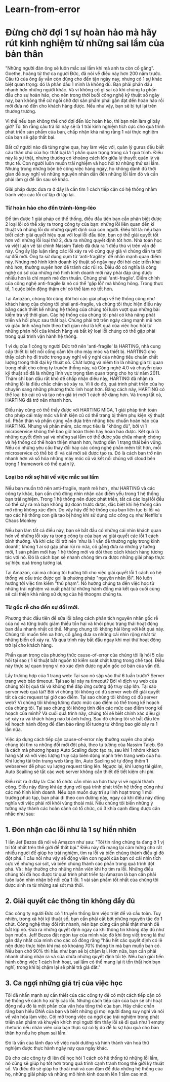 # Learn-from-error

# Đừng chờ đợi 1 sự hoàn hảo mà hãy rút kinh nghiệm từ những sai lầm của bản thân

"Những người đàn ông sẽ luôn mắc sai lầm khi mà anh ta còn cố gắng". Goethe, hoàng tử thơ ca người Đức, đã nói về điều này hơn 200 năm trước. Câu từ của ông ấy vẫn còn đúng cho đến tận ngày nay, nhưng có 1 sự khác biệt quan trọng:  đó là phấn đấu 1 mình là không đủ. Bạn phải phấn đấu nhanh hơn những người khác. Và vì không có gì sai cả khi chúng ta phấn đấu cho sự hoàn hảo, cho nên trong thời buổi công nghệ kỹ thuật số ngày nay, bạn không thể cứ ngồi chờ đợi sản phẩm phải gần đạt đến hoàn hảo rồi mới đưa nó đến cho khách hàng được. Nếu như vậy, bạn sẽ bị tụt lại trên thương trường.

Vì thế nếu bạn không thể chờ đợi đến lúc hoàn hảo, thì bạn nên làm gì bây giờ? Tôi tin rằng câu trả lời này sẽ là 1 trải kinh nghiệm tích cực cho quá trình phát triển sản phẩm của bạn, chấp nhận khả năng rằng 1 vài thực nghiệm của bạn sẽ gặp thất bại.

Bất cứ người nào đã từng nghe qua, hay làm việc với,  quản lý gurus đều biết câu thần chú của họ: thất bại là 1 phần quan trọng trong cả 1 quá trình. Điều này là sự thật, nhưng thường có khoảng cách lớn giữa lý thuyết quản lý và thực tế. Con người luôn muốn trải nghiệm và học hỏi từ những thứ sai lầm. Nhưng  trong những bộn bề công việc hàng ngày, họ không dành đủ thời gian để suy nghĩ về những nguyên nhân dẫn đến những lỗi lầm đó và cần phải làm gì để lần sau sẽ khác.

Giải pháp được đưa ra ở đây là cần tìm 1 cách tiếp cận có hệ thống nhằm tránh việc các lỗi cứ lặp đi lặp lại.
### Từ hoàn hảo cho đến  tránh-lỏng-lẻo 

Để tìm được 1 giải pháp có thể thống, điều đầu tiên bạn cần phân biệt được 2 loại lỗi có thể xảy ra trong công ty của bạn:  những lỗi liên quan đến kĩ thuật và những lỗi do những quyết định của con người. Điều tốt là: nếu bạn biết cách giải quyết hiệu quả với loại lỗi đầu tiên, bạn có thể  giải quyết tốt hơn với những lỗi loại thứ 2, đưa ra những quyết định tốt hơn. Nhà toán học và viết luận về tài chính Nassim Taleb  đã đưa ra 1 điều thú vị trên vấn đề này. Ông ấy lập luận rằng các lỗi xảy ra vô cùng quý giá vì chúng dẫn ta tới sự đổi mới. Ông ta sử dụng cụm từ 'anti-fragility' để nhấn mạnh quan điểm này. Nhưng mô hình kinh doanh kỹ thuật số ngày nay đòi hòi các triển khai nhỏ hơn, thường xuyên hơn để tránh các rủi ro. Điều đó có nghĩa là công nghệ cơ sở của những mô hình kinh doanh mới này phải  đáp ứng được nhiều hơn là chỉ mạnh mẽ đơn thuần. Chúng phải 'anti-fragile'. Điểm chính của công nghệ anti-fragile là nó có thể 'gặp lỗi' mà không  hỏng. Trong thực tế, 1 cuộc biến động thậm chí có thể làm nó tốt hơn.

Tại Amazon, chúng tôi cũng đòi hỏi các giải pháp về hệ thống cũng như khách hàng của chúng tôi phải anti-fragile, và chúng tôi thực hiện điều này bằng cách thiết kế những hệ thống của chúng tôi luôn vượt qua những bài kiểm tra về thời gian. Các hệ thống của chúng tôi phải có khả năng phát triển và hồi phục sau thất bại. Chúng phải trở trên ngày càng mạnh mẽ hơn và giàu tính năng hơn theo thời gian như là kết quả của việc học hỏi từ những phản hồi của khách hàng và bất kỹ loại lỗi chúng có thể gặp phải trong quá trình vận hành hệ thống.


1 ví dụ của 1 công ty người Đức trở nên 'anti-fragile' là HARTING, nhà cung cấp  thiết bị kết
nối cổng cắm lớn cho máy móc và thiết bị. HARTING cho thấy cách họ đi trước trong suy nghĩ  về ý nghĩ của những tiêu chuẩn chất lượng trong thời đại kỹ thuật số. Chất lượng và niềm tin là những giá trị quan trọng nhất cho công ty  truyền thống này, và Công nghệ 4.0 và chuyển giao kỹ thuật số đã là những lĩnh vực trọng tâm quan trọng cho họ từ năm 2011. Thậm chí ban đầu rất khó để chấp nhận điều này, HARTING  đã nhận ra những lỗi là điều chắc chắn sẽ xảy ra. Vì lí do đó, quá trình phát triển của họ chuyển sang những phương thức linh hoạt hơn. Bằng cách này, HARTING có thể loại bỏ cái cũ và tạo nên giá trị mới 1 cách dễ dàng hơn.  Và trong tất cả, HARTING đã trở nên nhanh hơn.

Điều này cũng có thể thấy được với HARTING MIGA, 1  giải pháp tính toán cho phép cái máy móc và linh kiện cũ có thể trang bị thêm phụ kiện kỹ thuật số.  Phần thân và phần cứng vẫn dựa trên những tiêu chuẩn hoàn hảo của HARTING. Nhưng về phần mềm, các mục tiêu là "không đủ", bởi vì 1 microservice không thể bao giờ hoàn thiện hay hoàn hảo được. Kết quả là những quyết định sai và những sai lầm có thể được sửa chữa nhanh chóng và hệ thống có thể  hoàn thiện nhanh hơn, hướng đến 1 trạng thái bền vững. Nếu  có những yêu cầu thay đổi hay các công nghệ phần mềm tốt hơn, mỗi microservice có thể bỏ đi và cái mới sẽ được tạo ra. Đó là cách bạn  trở nên nhanh hơn và số hóa những máy móc cũ và kết nối chúng với cloud bên trọng 1  framework có thể quản lý.

### Loại bỏ nối sợ hãi về việc mắc sai lầm

Nếu bạn muốn trở nên anti-fragile, mạnh mẽ hơn , như HARTING và các công ty khác, bạn cần chủ động nhìn nhận các điểm yếu trong 1 hệ thống bạn trải nghiệm. Trong 1 hệ thống nên được phát triển, tất cả các loại lỗi đều có thể xảy ra mà bạn không dự đoán trước được, đặc  biệt khi hệ thống cần  mở rộng  không xác định.  Do vậy hãy để hệ thống của bạn liên tục bị lỗi và tạo các hệ thống con giả tạo bị hỏng khi sử dụng các công cụ như Netflix's Chaos Monkey

Nếu bạn làm tất cả điều này, bạn sẽ bắt đầu  có những cái nhìn khách quan hơn về những lỗi xảy ra trong công ty của bạn và giải quyết các lỗi 1 cách bình thường. Và khi các lỗi trở nên  'như là 1 vấn đề thường ngày trong kinh doanh', không 1 ai sợ gặp phải rủi ro nữa, cố gắng đưa ra những ý tưởng mới, 1 sản phẩm mới hay 1 hệ thống mới và dõi theo cách khách hàng tương tác với nó. Đó là cách bạn sẽ nhanh chóng tìm ra được những giải pháp thực sự hiệu quả trong tương lai.

Tại Amazon, cái mà chúng tôi hướng tới cho việc giải quyết lỗi 1 cách có hệ thống và cấu trúc được gọi là phương pháp "nguyên nhân lỗi". Nó luôn hướng tới việc tìm kiếm "thủ phạm". Nó hướng chúng ta đến việc học từ những trải nghiệm và xuất phát từ những hành đống mà kết quả cuối cùng sẽ cải thiện khả năng sử dụng của hệ thoogns chúng ta.

### Từ gốc rễ cho đến sự đổi mới.

Phương thức đầu tiên để sửa lỗi bằng cách phân tích nguyên nhân gốc rễ của nó và từng bước giảm thiểu tổn hại và khôi phục trạng thái hoạt động ban đầu nhanh nhất có thể.  Nhưng chung tôi không hài lòng với kết quả này. Chúng tôi muốn tiến xa hơn, cố gắng đưa ra những cái nhìn rộng nhất từ những biến cố xảy ra. Và quá trình này bắt đầu ngay khi mọi thứ hoạt động trở lại cho khách hàng.

Phần quan trọng của phương thức cause-of-error của chúng tôi là hỏi 5 câu hỏi tại sao ( 1 kĩ thuật bắt nguồn từ kiểm soát chất lượng trong chế tạo). Điều này thực sự quan trọng vì nó  xác định được nguồn gốc cơ bản của vấn đề.

Lấy trường hợp của 1 trang web: Tại sao nó sập vào thứ 6 tuần trước? Server trang web báo timeout. Tại sao lại xảy ra timeout? Bởi vì dịch vụ web của chúng tôi bị quá tải và không thể đáp ứng cường độ truy cập lớn. Tại sao server web quá tải? Bởi vì chúng tôi không có đủ server web để giải quyết tất cả các request tại giờ cao điểm. Tại sao chúng tôi không có đủ server web? Vì chúng tôi không lường được mức cao điểm có thể trong kế hoạch của chúng tôi. Tại sao chúng tôi không tính đến các mức cao điểm trong kế hoạch của mình? Và cuối quá trình này, chúng tôi sẽ biết chính xác điều gì sẽ xảy ra và khách hàng nào bị ảnh hửng. Sau đó chúng tôi sẽ bắt đầu lên kế hoạch hành động để đảm bảo rằng lỗi tương tự không bao giờ xảy ra 1 lần nữa.

Việc áp dụng cách tiếp cận cause-of-error này thường xuyên cho phép chúng tôi tìm ra  những đổi mới đột phá, theo tư tưởng của Nassim Taleb. Đó là cách mà phương hpasp Auto Scaling được tạo ra, sau khi 1 nhóm khách hàng vật vã với việc lượng truy cập biến động mạnh trên trang web của họ. Khi lượng tải trên trang web tăng lên, Auto Sacling sẽ tự động  thêm 1 webserver để phục vụ lượng request tăng lên.  Ngược lại, khi lượng tải giảm, Auto Scailing sẽ tắt các web server không cần thiết để tiết kiệm chi phí.

Điều rút ra ở đây là: Các tổ chức cần  nhìn xa hơn thay vì vẻ ngoài thành công. Điều này đúng khi áp dụng với quá trình phát triển hệ thống cũng như các mô hình kinh doanh. Nếu bạn muốn duy trì sự linh hoạt trong 1 môi trường phức tạp, bạn phải đi theo con đường này, ngay cả khi điều này đồng nghĩa với việc phải rời khỏi vùng thoải mái. Nếu chúng tôi biến những ý tưởng này thành các hoàn cảnh có tổ chức, có 3 khía cạnh đáng được cân nhắc như sau:

## 1. Đón nhận các lỗi như là 1 sự hiển nhiên

1 lần Jef Bezos đã nói về Amazon như sau: "Tôi tin rằng chúng ta đang ở 1 vị trí tốt nhất trên thế giới để thất bại." Điều này đã mang lại cảm hứng cho rất nhiều người để giúp họ trải nghiệm, tìm ra lỗi và biến chúng thành điều gì đó đột phá. 1 câu nói như vậy sẽ động viên con người của bạn có cái nhìn tích cực về nhưng sai sót, và biến chúng thành các phần trong quá trình đột phá. Và : hãy thưởng cho những nhân viên khi họ tìm ra lỗi. Những điều chúng tôi đã học được từ quá trình phát triển tại Amazon là bạn cần phải luôn luôn nhìn nhận bề nổi của 1 lỗi. 1 vài sản phẩm tốt nhất của chúng tôi được sinh ra từ những sai sót mà thôi.

## 2. Giải quyết các thông tin không đầy đủ

Các công ty người Đức có 1 truyền thống làm việc triệt để và cầu toàn. Tuy nhiên, trong xã hội kỹ thuật số, bạn cần phải cắt bớt những nguyên tắc đó 1 chút. Công nghệ thay đổi rất nhanh, nên bạn cũng cần phải thật nhanh để bắt kịp nó.  Đưa ra những quyết định ngay cả khi thông tin không đầy đủ như bạn muốn. Jeff Bezos đặt ngón tay của mình vào đó khi ông viết trong lá thư gần đây nhất của mình cho các cổ đông rằng "hầu hết các quyết định có lẽ nên được thực hiện khi mà có khoảng 70% thông tin mà bạn muốn bạn có. Nếu bạn chờ 90% thì hầu như bạn sẽ bị chậm lại. Hơn nữa, bạn cần phải nhanh chóng nhận ra và sửa chữa những quyết định tồi tệ. Nếu bạn giỏi tiến hành công việc 1 cách linh hoạt, sai lầm có thể mang lại ít tổn thất hơn bạn nghĩ, trong khi bị chậm lại sẽ phải trả giá đắt."

## 3.  Ca ngợi những giá trị của việc học

Tôi đã nhấn mạnh sự cần thiết của các công ty để có một cách tiếp cận có hệ thống về cách họ xử lý các lỗi. Nhưng cách tiếp cận của bạn sẽ chỉ hoạt động nếu đó là một phần của văn hóa tổng thể của bạn. Hãy chắc chắn rằng bạn hiểu DNA của bạn và biết những gì mọi người đang suy nghĩ và nói về văn hóa làm việc. Cởi mở trong việc ca ngợi các trải nghiệm trong phát triển sản phẩm và khuyến khích mọi người tìm thấy lỗi sẽ đi quá như 1 empty rhetoric nếu nhân viên của bạn thực sự có lý do để lo sợ hậu quả cho bản thân họ nếu họ phạm sai lầm.

Đó là vấn của lãnh đạo về việc nuôi dưỡng và hình thành văn hoá thử nghiệm được thực hành ngày này qua ngày khác.

Dù cho các công ty đi lên để học hỏi  1 cách có hệ thống từ những lỗi lầm, nó cũng sẽ giúp họ tốt hơn trong quá trình cạnh tranh trong thế giới ký thuật số. Và điều đó sẽ giúp họ thoải mái và can đảm để đưa những hệ thống của họ, những giải pháp và những mô hình kinh doanh lên 1 tầm cao mới.
